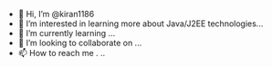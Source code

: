 - 👋 Hi, I’m @kiran1186
- 👀 I’m interested in learning more about Java/J2EE technologies...
- 🌱 I’m currently learning ...
- 💞️ I’m looking to collaborate on ...
- 📫 How to reach me . ..

<!---
kiran1186/kiran1186 is a ✨ special ✨ repository because its `README.md` (this file) appears on your GitHub profile.
You can click the Preview link to take a look at your changes.
--->
